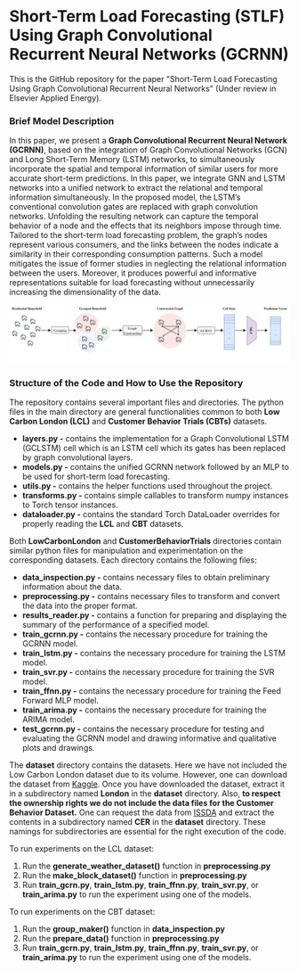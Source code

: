 # Short-Term Load Forecasting (STLF) Using Graph Convolutional Recurrent Neural Networks (GCRNN)

This is the GitHub repository for the paper "Short-Term Load Forecasting Using Graph
Convolutional Recurrent Neural Networks" (Under review in Elsevier Applied Energy). 

### Brief Model Description
In this paper, we present a **Graph Convolutional Recurrent Neural Network (GCRNN)**, based on the integration of 
Graph Convolutional Networks (GCN) and Long Short-Term Memory (LSTM) networks, to simultaneously incorporate the spatial and 
temporal information of similar users for more accurate short-term predictions.
In this paper, we integrate GNN and LSTM networks into a unified network to extract the relational and temporal
information simultaneously. In the proposed model, the LSTM’s conventional convolution gates are replaced with
graph convolution networks. Unfolding the resulting network can capture the temporal behavior of a node and the
effects that its neighbors impose through time. Tailored to the short-term load forecasting problem, the graph’s nodes
represent various consumers, and the links between the nodes indicate a similarity in their corresponding consumption
patterns. Such a model mitigates the issue of former studies in neglecting the relational information between the users.
Moreover, it produces powerful and informative representations suitable for load forecasting without unnecessarily
increasing the dimensionality of the data.

![GCRNN Framework](https://github.com/Sanaarasteh/GCRNNLoadForecasting/blob/master/images/framework.jpg)

### Structure of the Code and How to Use the Repository
The repository contains several important files and directories.
The python files in the main directory are general functionalities
common to both **Low Carbon London (LCL)** and **Customer Behavior Trials (CBTs)**
datasets.
* **layers.py -** contains the implementation for a Graph Convolutional
LSTM (GCLSTM) cell which is an LSTM cell which its gates has been replaced
by graph convolutional layers.
* **models.py -** contains the unified GCRNN network followed by an MLP to be
used for short-term load forecasting.
* **utils.py -** contains the helper functions used throughout the project.
* **transforms.py -** contains simple callables to transform numpy instances
to Torch tensor instances.
* **dataloader.py -** contains the standard Torch DataLoader overrides for properly
reading the **LCL** and **CBT** datasets.

Both **LowCarbonLondon** and **CustomerBehaviorTrials** directories contain
similar python files for manipulation and experimentation on the corresponding
datasets. Each directory contains the following files:
* **data_inspection.py -** contains necessary files to obtain preliminary information
about the data.
* **preprocessing.py -** contains necessary files to transform and convert the data into
the proper format.
* **results_reader.py -** contains a function for preparing and displaying the summary of
the performance of a specified model.
* **train_gcrnn.py -** contains the necessary procedure for training the GCRNN model.
* **train_lstm.py -** contains the necessary procedure for training the LSTM model.
* **train_svr.py -** contains the necessary procedure for training the SVR model.
* **train_ffnn.py -** contains the necessary procedure for training the Feed Forward MLP model.
* **train_arima.py -** contains the necessary procedure for training the ARIMA model.
* **test_gcrnn.py -** contains the necessary procedure for testing and evaluating the 
GCRNN model and drawing informative and qualitative plots and drawings.

The **dataset** directory contains the datasets. Here we have not included the 
Low Carbon London dataset due to its volume. However, one can
download the dataset from [Kaggle](https://www.kaggle.com/jeanmidev/smart-meters-in-london). Once
you have downloaded the dataset, extract it in a subdirectory named **London** in the **dataset** directory.
Also, **to respect the ownership rights we do not include the data files for the Customer 
Behavior Dataset.** One can request the data from 
[ISSDA](https://www.ucd.ie/issda/data/commissionforenergyregulationcer/) and extract the contents
in a subdirectory named **CER** in the **dataset** directory.
These namings for subdirectories are essential for the right execution of the code.

To run experiments on the LCL dataset:
1. Run the **generate_weather_dataset()** function in **preprocessing.py**
2. Run the **make_block_dataset()** function in **preprocessing.py**
3. Run **train_gcrn.py**, **train_lstm.py**, **train_ffnn.py**, **train_svr.py**, or **train_arima.py**
to run the experiment using one of the models.

To run experiments on the CBT dataset:
1. Run the **group_maker()** function in **data_inspection.py**
2. Run the **prepare_data()** function in **preprocessing.py**
3. Run **train_gcrn.py**, **train_lstm.py**, **train_ffnn.py**, **train_svr.py**, or **train_arima.py**
to run the experiment using one of the models.

